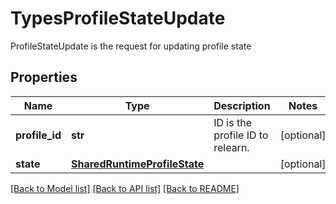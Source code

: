 # TypesProfileStateUpdate

ProfileStateUpdate is the request for updating profile state

## Properties
Name | Type | Description | Notes
------------ | ------------- | ------------- | -------------
**profile_id** | **str** | ID is the profile ID to relearn.  | [optional] 
**state** | [**SharedRuntimeProfileState**](SharedRuntimeProfileState.md) |  | [optional] 

[[Back to Model list]](../README.md#documentation-for-models) [[Back to API list]](../README.md#documentation-for-api-endpoints) [[Back to README]](../README.md)


